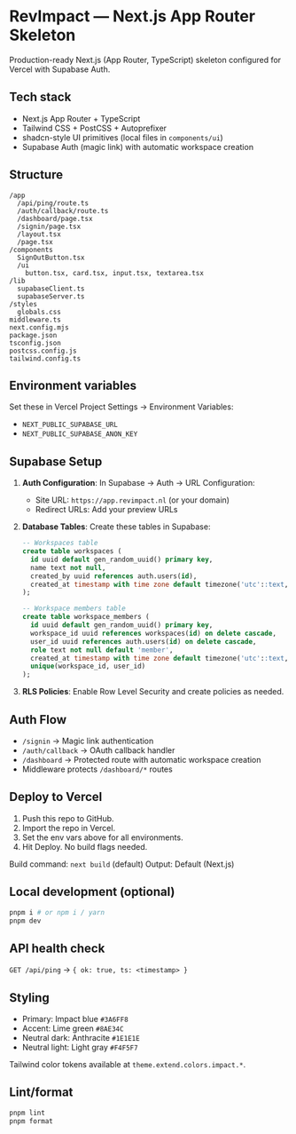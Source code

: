 # RevImpact — Next.js App Router Skeleton

Production-ready Next.js (App Router, TypeScript) skeleton configured for Vercel with Supabase Auth.

## Tech stack
- Next.js App Router + TypeScript
- Tailwind CSS + PostCSS + Autoprefixer
- shadcn-style UI primitives (local files in `components/ui`)
- Supabase Auth (magic link) with automatic workspace creation

## Structure
```
/app
  /api/ping/route.ts
  /auth/callback/route.ts
  /dashboard/page.tsx
  /signin/page.tsx
  /layout.tsx
  /page.tsx
/components
  SignOutButton.tsx
  /ui
    button.tsx, card.tsx, input.tsx, textarea.tsx
/lib
  supabaseClient.ts
  supabaseServer.ts
/styles
  globals.css
middleware.ts
next.config.mjs
package.json
tsconfig.json
postcss.config.js
tailwind.config.ts
```

## Environment variables

Set these in Vercel Project Settings → Environment Variables:

- `NEXT_PUBLIC_SUPABASE_URL`
- `NEXT_PUBLIC_SUPABASE_ANON_KEY`

## Supabase Setup

1. **Auth Configuration**: In Supabase → Auth → URL Configuration:
   - Site URL: `https://app.revimpact.nl` (or your domain)
   - Redirect URLs: Add your preview URLs

2. **Database Tables**: Create these tables in Supabase:
   ```sql
   -- Workspaces table
   create table workspaces (
     id uuid default gen_random_uuid() primary key,
     name text not null,
     created_by uuid references auth.users(id),
     created_at timestamp with time zone default timezone('utc'::text, now()) not null
   );

   -- Workspace members table
   create table workspace_members (
     id uuid default gen_random_uuid() primary key,
     workspace_id uuid references workspaces(id) on delete cascade,
     user_id uuid references auth.users(id) on delete cascade,
     role text not null default 'member',
     created_at timestamp with time zone default timezone('utc'::text, now()) not null,
     unique(workspace_id, user_id)
   );
   ```

3. **RLS Policies**: Enable Row Level Security and create policies as needed.

## Auth Flow

- `/signin` → Magic link authentication
- `/auth/callback` → OAuth callback handler
- `/dashboard` → Protected route with automatic workspace creation
- Middleware protects `/dashboard/*` routes

## Deploy to Vercel

1. Push this repo to GitHub.
2. Import the repo in Vercel.
3. Set the env vars above for all environments.
4. Hit Deploy. No build flags needed.

Build command: `next build` (default)
Output: Default (Next.js)

## Local development (optional)

```bash
pnpm i # or npm i / yarn
pnpm dev
```

## API health check

`GET /api/ping` → `{ ok: true, ts: <timestamp> }`

## Styling

- Primary: Impact blue `#3A6FF8`
- Accent: Lime green `#8AE34C`
- Neutral dark: Anthracite `#1E1E1E`
- Neutral light: Light gray `#F4F5F7`

Tailwind color tokens available at `theme.extend.colors.impact.*`.

## Lint/format

```bash
pnpm lint
pnpm format
```
